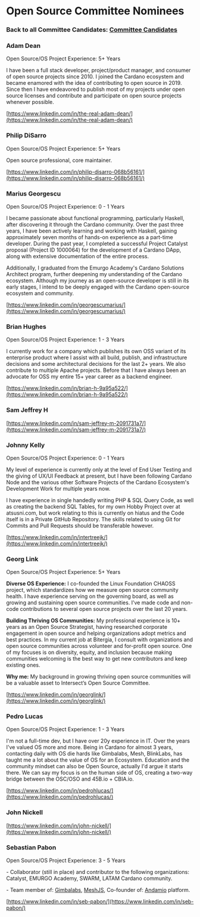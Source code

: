 # Open Source Committee Nominees

### Back to all Committee Candidates: [Committee Candidates](https://app.gitbook.com/s/PTouV0f6Si1oWdMQe9Cb/committee-elections/candidates-for-committee-elections-2024) <a href="#h.ik0gzyh3ugn1_l" id="h.ik0gzyh3ugn1_l"></a>



### Adam Dean

Open Source/OS Project Experience: 5+ Years

I have been a full stack developer, project/product manager, and consumer of open source projects since 2010. I joined the Cardano ecosystem and became enamored with the idea of contributing to open source in 2019. Since then I have endeavored to publish most of my projects under open source licenses and contribute and participate on open source projects whenever possible.&#x20;

[https://www.linkedin.com/in/the-real-adam-dean/](https://www.linkedin.com/in/the-real-adam-dean/)

### Philip DiSarro

Open Source/OS Project Experience: 5+ Years

Open source professional, core maintainer.

[https://www.linkedin.com/in/philip-disarro-068b56161/](https://www.linkedin.com/in/philip-disarro-068b56161/)

### Marius Georgescu

Open Source/OS Project Experience: 0 - 1 Years

I became passionate about functional programming, particularly Haskell, after discovering it through the Cardano community. Over the past three years, I have been actively learning and working with Haskell, gaining approximately seven months of hands-on experience as a part-time developer. During the past year, I completed a successful Project Catalyst proposal (Project ID 1000064) for the development of a Cardano DApp, along with extensive documentation of the entire process.

Additionally, I graduated from the Emurgo Academy's Cardano Solutions Architect program, further deepening my understanding of the Cardano ecosystem. Although my journey as an open-source developer is still in its early stages, I intend to be deeply engaged with the Cardano open-source ecosystem and community.

[https://www.linkedin.com/in/georgescumarius/](https://www.linkedin.com/in/georgescumarius/)

### Brian Hughes

Open Source/OS Project Experience: 1 - 3 Years

I currently work for a company which publishes its own OSS variant of its enterprise product where I assist with all build, publish, and infrastructure decisions and some architectural decisions for the last 2+ years. We also contribute to multiple Apache projects. Before that I have always been an advocate for OSS my entire 15+ year career as a backend engineer.

[https://www.linkedin.com/in/brian-h-9a95a522/](https://www.linkedin.com/in/brian-h-9a95a522/)

### Sam Jeffrey H

[https://www.linkedin.com/in/sam-jeffrey-m-2091731a7/](https://www.linkedin.com/in/sam-jeffrey-m-2091731a7/)

### Johnny Kelly

Open Source/OS Project Experience: 0 - 1 Years

My level of experience is currently only at the level of End User Testing and the giving of UX/UI Feedback at present, but I have been following Cardano Node and the various other Software Projects of the Cardano Ecosystem's Development Work for multiple years now.

I have experience in single handedly writing PHP & SQL Query Code, as well as creating the backend SQL Tables, for my own Hobby Project over at atsusni.com, but work relating to this is currently on hiatus and the Code itself is in a Private GitHub Repository. The skills related to using Git for Commits and Pull Requests should be transferable however.

[https://www.linkedin.com/in/intertreejk/](https://www.linkedin.com/in/intertreejk/)

### Georg Link

Open Source/OS Project Experience: 5+ Years

**Diverse OS Experience:** I co-founded the Linux Foundation CHAOSS project, which standardizes how we measure open source community health. I have experience serving on the governing board, as well as growing and sustaining open source communities. I’ve made code and non-code contributions to several open source projects over the last 20 years.

**Building Thriving OS Communities:** My professional experience is 10+ years as an Open Source Strategist, having researched corporate engagement in open source and helping organizations adopt metrics and best practices. In my current job at Bitergia, I consult with organizations and open source communities across volunteer and for-profit open source. One of my focuses is on diversity, equity, and inclusion because making communities welcoming is the best way to get new contributors and keep existing ones.&#x20;

**Why me:** My background in growing thriving open source communities will be a valuable asset to Intersect’s Open Source Committee.

[https://www.linkedin.com/in/georglink/](https://www.linkedin.com/in/georglink/)

### Pedro Lucas

Open Source/OS Project Experience: 1 - 3 Years

I'm not a full-time dev, but I have over 20y experience in IT. Over the years I've valued OS more and more. Being in Cardano for almost 3 years, contacting daily with OS die hards like Gimbalabs, Mesh, BlinkLabs, has taught me a lot about the value of OS for an Ecosystem. Education and the community mindset can also be Open Source, actually I'd argue it starts there. We can say my focus is on the human side of OS, creating a two-way bridge between the OSC/OSO and 45B.io + CBIA.io.

[https://www.linkedin.com/in/pedrohlucas/](https://www.linkedin.com/in/pedrohlucas/)

### John Nickell

[https://www.linkedin.com/in/john-nickell/](https://www.linkedin.com/in/john-nickell/)

### Sebastian Pabon

Open Source/OS Project Experience: 3 - 5 Years

\- Collaborator (still in place) and contributor to the following organizations: Catalyst, EMURGO Academy, SWARM, LATAM Cardano community.

\- Team member of: [Gimbalabs](https://x.com/gimbalabs), [MeshJS](https://x.com/meshsdk), Co-founder of: [Andamio](https://x.com/AndamioPlatform) platform.&#x20;

[https://www.linkedin.com/in/seb-pabon/](https://www.linkedin.com/in/seb-pabon/)
